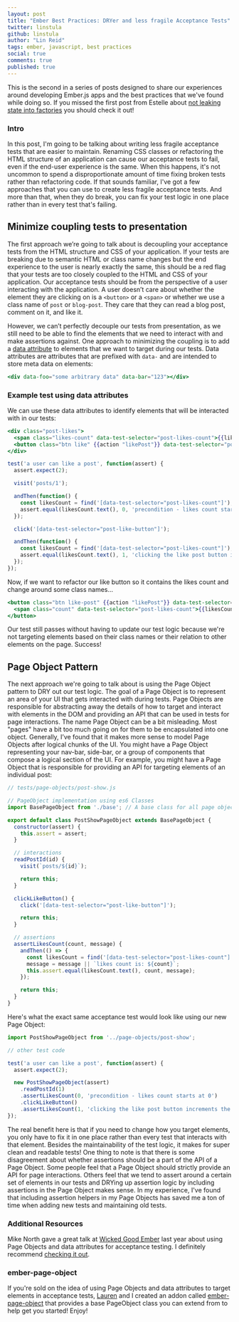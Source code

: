 ```yaml
---
layout: post
title: "Ember Best Practices: DRYer and less fragile Acceptance Tests"
twitter: linstula
github: linstula
author: "Lin Reid"
tags: ember, javascript, best practices
social: true
comments: true
published: true
---
```


This is the second in a series of posts designed to share our experiences around developing Ember.js apps and the best practices that we've found while doing so.
If you missed the first post from Estelle about [not leaking state into factories](https://dockyard.com/blog/2015/09/18/ember-best-practices-avoid-leaking-state-into-factories) you should check it out!

### Intro
In this post, I'm going to be talking about writing less fragile acceptance tests that are easier to maintain.
Renaming CSS classes or refactoring the HTML structure of an application can cause our acceptance tests to fail, even if the end-user experience is the same.
When this happens, it's not uncommon to spend a disproportionate amount of time fixing broken tests rather than refactoring code.
If that sounds familiar, I've got a few approaches that you can use to create less fragile acceptance tests.
And more than that, when they do break, you can fix your test logic in one place rather than in every test that's failing.

## Minimize coupling tests to presentation
The first approach we’re going to talk about is decoupling your acceptance tests from the HTML structure and CSS of your application.
If your tests are breaking due to semantic HTML or class name changes but the end experience to the user is nearly exactly the same, this should be a red flag that your tests are too closely coupled to the HTML and CSS of your application.
Our acceptance tests should be from the perspective of a user interacting with the application.
A user doesn’t care about whether the element they are clicking on is a `<button>` or a `<span>` or whether we use a class name of `post` or `blog-post`.
They care that they can read a blog post, comment on it, and like it.

However, we can’t perfectly decouple our tests from presentation, as we still need to be able to find the elements that we need to interact with and make assertions against.
One approach to minimizing the coupling is to add a [data attribute](https://developer.mozilla.org/en-US/docs/Web/Guide/HTML/Using_data_attributes) to elements that we want to target during our tests.
Data attributes are attributes that are prefixed with `data-` and are intended to store meta data on elements:

```hbs
<div data-foo="some arbitrary data" data-bar="123"></div>
```

### Example test using data attributes
We can use these data attributes to identify elements that will be interacted with in our tests:

```hbs
<div class="post-likes">
  <span class="likes-count" data-test-selector="post-likes-count">{{likesCount}}</span>
  <button class="btn like" {{action "likePost"}} data-test-selector="post-like-button">Like</button>
</div>
```

```js
test('a user can like a post', function(assert) {
  assert.expect(2);

  visit('posts/1');

  andThen(function() {
    const likesCount = find('[data-test-selector="post-likes-count"]');
    assert.equal(likesCount.text(), 0, 'precondition - likes count starts at 0');
  });

  click('[data-test-selector="post-like-button"]');

  andThen(function() {
    const likesCount = find('[data-test-selector="post-likes-count"]');
    assert.equal(likesCount.text(), 1, 'clicking the like post button increments the likes count');
  });
});
```

Now, if we want to refactor our like button so it contains the likes count and change around some class names...

```hbs
<button class="btn like-post" {{action "likePost"}} data-test-selector="post-like-button">
  <span class="count" data-test-selector="post-likes-count">{{likesCount}}</span> Likes
</button>
```

Our test still passes without having to update our test logic because we're not targeting elements based on their class names or their relation to other elements on the page.
Success!

## Page Object Pattern
The next approach we're going to talk about is using the Page Object pattern to DRY out our test logic.
The goal of a Page Object is to represent an area of your UI that gets interacted with during tests.
Page Objects are responsible for abstracting away the details of how to target and interact with elements in the DOM and providing an API that can be used in tests for page interactions.
The name Page Object can be a bit misleading.
Most "pages" have a bit too much going on for them to be encapsulated into one object.
Generally, I’ve found that it makes more sense to model Page Objects after logical chunks of the UI.
You might have a Page Object representing your nav-bar, side-bar, or a group of components that compose a logical section of the UI.
For example, you might have a Page Object that is responsible for providing an API for targeting elements of an individual post:

```js
// tests/page-objects/post-show.js

// PageObject implementation using es6 Classes
import BasePageObject from './base'; // A base class for all page objects to extend from

export default class PostShowPageObject extends BasePageObject {
  constructor(assert) {
    this.assert = assert;
  }

  // interactions
  readPostId(id) {
    visit(`posts/${id}`);

    return this;
  }

  clickLikeButton() {
    click('[data-test-selector="post-like-button"]');

    return this;
  }

  // assertions
  assertLikesCount(count, message) {
    andThen(() => {
      const likesCount = find('[data-test-selector="post-likes-count"]');
      message = message || `likes count is: ${count}`;
      this.assert.equal(likesCount.text(), count, message);
    });

    return this;
  }
}
```

Here's what the exact same acceptance test would look like using our new Page Object:

```js
import PostShowPageObject from '../page-objects/post-show';

// other test code

test('a user can like a post', function(assert) {
  assert.expect(2);

  new PostShowPageObject(assert)
    .readPostId(1)
    .assertLikesCount(0, 'precondition - likes count starts at 0')
    .clickLikeButton()
    .assertLikesCount(1, 'clicking the like post button increments the likes count');
});
```

The real benefit here is that if you need to change how you target elements, you only have to fix it in one place rather than every test that interacts with that element.
Besides the maintainability of the test logic, it makes for super clean and readable tests! One thing to note is that there is some disagreement about
whether assertions should be a part of the API of a Page Object. Some people feel that a Page Object should strictly provide an API for page interactions.
Others feel that we tend to assert around a certain set of elements in our tests and DRYing up assertion logic by including assertions in the Page Object makes sense.
In my experience, I've found that including assertion helpers in my Page Objects has saved me a ton of time when adding new tests and maintaining old tests.

### Additional Resources
Mike North gave a great talk at [Wicked Good Ember](http://wickedgoodember.com/) last year about using Page Objects and data attributes for acceptance testing. I definitely recommend [checking it out](http://confreaks.tv/videos/wickedgoodember2015-compose-all-the-things).

### ember-page-object
If you're sold on the idea of using Page Objects and data attributes to target elements in acceptance tests,
[Lauren](https://twitter.com/sugarpirate_) and I created an addon called [ember-page-object](https://github.com/linstula/ember-page-object) that provides a base PageObject
class you can extend from to help get you started! Enjoy!
